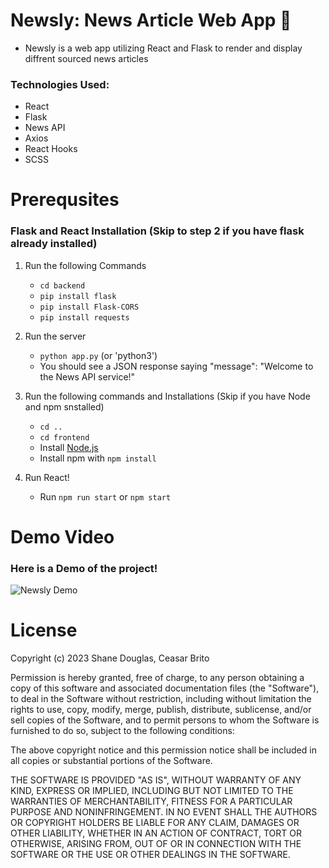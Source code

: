 # Newsly: News Article Web App 📰

* Newsly is a web app utilizing React and Flask to render and display diffrent sourced news articles
### Technologies Used:
* React
* Flask
* News API
* Axios
* React Hooks
* SCSS

# Prerequsites 
### Flask and React Installation (Skip to step 2 if you have flask already installed)
  1. Run the following Commands
      * `cd backend`
      * `pip install flask`
      * `pip install Flask-CORS`
      * `pip install requests`
  2. Run the server
      * `python app.py` (or 'python3')
      * You should see a JSON response saying "message": "Welcome to the News API service!"
    
  3. Run the following commands and Installations (Skip if you have Node and npm snstalled)
      * `cd ..`
      * `cd frontend`
      * Install [Node.js](https://nodejs.org/en/download)
      * Install npm with `npm install`

  4.  Run React!
      * Run `npm run start` or `npm start`
    
# Demo Video

  ### Here is a Demo of the project!

  ![Newsly Demo]((https://gifyu.com/image/SiceK))


# License
Copyright (c) 2023 Shane Douglas, Ceasar Brito

Permission is hereby granted, free of charge, to any person obtaining a copy
of this software and associated documentation files (the "Software"), to deal
in the Software without restriction, including without limitation the rights
to use, copy, modify, merge, publish, distribute, sublicense, and/or sell
copies of the Software, and to permit persons to whom the Software is
furnished to do so, subject to the following conditions:

The above copyright notice and this permission notice shall be included in all
copies or substantial portions of the Software.

THE SOFTWARE IS PROVIDED "AS IS", WITHOUT WARRANTY OF ANY KIND, EXPRESS OR
IMPLIED, INCLUDING BUT NOT LIMITED TO THE WARRANTIES OF MERCHANTABILITY,
FITNESS FOR A PARTICULAR PURPOSE AND NONINFRINGEMENT. IN NO EVENT SHALL THE
AUTHORS OR COPYRIGHT HOLDERS BE LIABLE FOR ANY CLAIM, DAMAGES OR OTHER
LIABILITY, WHETHER IN AN ACTION OF CONTRACT, TORT OR OTHERWISE, ARISING FROM,
OUT OF OR IN CONNECTION WITH THE SOFTWARE OR THE USE OR OTHER DEALINGS IN THE
SOFTWARE.

    
    

        
